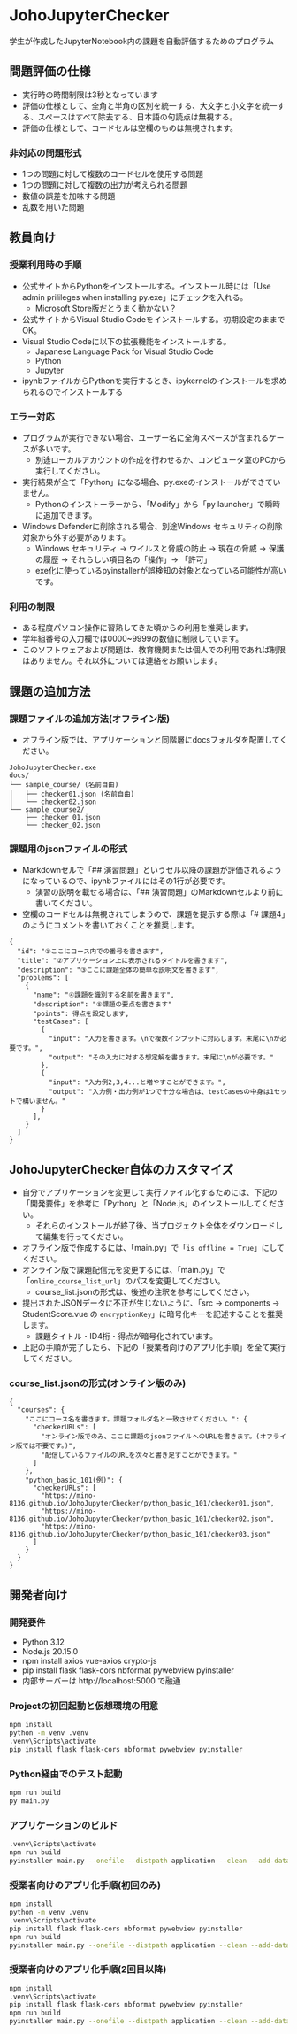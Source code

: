 # JohoJupyterChecker

学生が作成したJupyterNotebook内の課題を自動評価するためのプログラム

## 問題評価の仕様
- 実行時の時間制限は3秒となっています
- 評価の仕様として、全角と半角の区別を統一する、大文字と小文字を統一する、スペースはすべて除去する、日本語の句読点は無視する。
- 評価の仕様として、コードセルは空欄のものは無視されます。

### 非対応の問題形式
- 1つの問題に対して複数のコードセルを使用する問題
- 1つの問題に対して複数の出力が考えられる問題
- 数値の誤差を加味する問題
- 乱数を用いた問題

## 教員向け
### 授業利用時の手順
- 公式サイトからPythonをインストールする。インストール時には「Use admin prilileges when installing py.exe」にチェックを入れる。
  - Microsoft Store版だとうまく動かない？
- 公式サイトからVisual Studio Codeをインストールする。初期設定のままでOK。
- Visual Studio Codeに以下の拡張機能をインストールする。
  - Japanese Language Pack for Visual Studio Code
  - Python
  - Jupyter
- ipynbファイルからPythonを実行するとき、ipykernelのインストールを求められるのでインストールする

### エラー対応
- プログラムが実行できない場合、ユーザー名に全角スペースが含まれるケースが多いです。
  - 別途ローカルアカウントの作成を行わせるか、コンピュータ室のPCから実行してください。
- 実行結果が全て「Python」になる場合、py.exeのインストールができていません。
  - Pythonのインストーラーから、「Modify」から「py launcher」で瞬時に追加できます。
- Windows Defenderに削除される場合、別途Windows セキュリティの削除対象から外す必要があります。
  - Windows セキュリティ → ウイルスと脅威の防止 → 現在の脅威 → 保護の履歴 → それらしい項目名の「操作」→ 「許可」
  - exe化に使っているpyinstallerが誤検知の対象となっている可能性が高いです。
 
### 利用の制限
- ある程度パソコン操作に習熟してきた頃からの利用を推奨します。
- 学年組番号の入力欄では0000~9999の数値に制限しています。
- このソフトウェアおよび問題は、教育機関または個人での利用であれば制限はありません。それ以外については連絡をお願いします。

## 課題の追加方法

### 課題ファイルの追加方法(オフライン版)
- オフライン版では、アプリケーションと同階層にdocsフォルダを配置してください。

```
JohoJupyterChecker.exe
docs/
└── sample_course/ (名前自由)
│   ├── checker01.json (名前自由)
│   └── checker02.json
└── sample_course2/
    ├── checker_01.json
    └── checker_02.json

```

### 課題用のjsonファイルの形式
- Markdownセルで「## 演習問題」というセル以降の課題が評価されるようになっているので、ipynbファイルにはその1行が必要です。
  - 演習の説明を載せる場合は、「## 演習問題」のMarkdownセルより前に書いてください。
- 空欄のコードセルは無視されてしまうので、課題を提示する際は「# 課題4」のようにコメントを書いておくことを推奨します。

```
{
  "id": "①ここにコース内での番号を書きます",
  "title": "②アプリケーション上に表示されるタイトルを書きます",
  "description": "③ここに課題全体の簡単な説明文を書きます",
  "problems": [
    {
      "name": "④課題を識別する名前を書きます",
      "description": "⑤課題の要点を書きます"
      "points": 得点を設定します,
      "testCases": [
        {
          "input": "入力を書きます。\nで複数インプットに対応します。末尾に\nが必要です。",
          "output": "その入力に対する想定解を書きます。末尾に\nが必要です。"
        },
        {
          "input": "入力例2,3,4...と増やすことができます。",
          "output": "入力例・出力例が1つで十分な場合は、testCasesの中身は1セットで構いません。"
        }
      ],
    }
  ]
}
```

## JohoJupyterChecker自体のカスタマイズ
- 自分でアプリケーションを変更して実行ファイル化するためには、下記の「開発要件」を参考に「Python」と「Node.js」のインストールしてください。
  - それらのインストールが終了後、当プロジェクト全体をダウンロードして編集を行ってください。
- オフライン版で作成するには、「main.py」で「`is_offline = True`」にしてください。
- オンライン版で課題配信元を変更するには、「main.py」で「`online_course_list_url`」のパスを変更してください。
  - course_list.jsonの形式は、後述の注釈を参考にしてください。
- 提出されたJSONデータに不正が生じないように、「src -> components -> StudentScore.vue の `encryptionKey`」に暗号化キーを記述することを推奨します。
  - 課題タイトル・ID4桁・得点が暗号化されています。
- 上記の手順が完了したら、下記の「授業者向けのアプリ化手順」を全て実行してください。

### course_list.jsonの形式(オンライン版のみ)
```
{
  "courses": {
    "ここにコース名を書きます。課題フォルダ名と一致させてください。": {
      "checkerURLs": [
        "オンライン版でのみ、ここに課題のjsonファイルへのURLを書きます。(オフライン版では不要です。)",
        "配信しているファイルのURLを次々と書き足すことができます。"
      ]
    },
    "python_basic_101(例)": {
      "checkerURLs": [
        "https://mino-8136.github.io/JohoJupyterChecker/python_basic_101/checker01.json",
        "https://mino-8136.github.io/JohoJupyterChecker/python_basic_101/checker02.json",
        "https://mino-8136.github.io/JohoJupyterChecker/python_basic_101/checker03.json"
      ]
    }
  }
}

```

## 開発者向け

### 開発要件
- Python 3.12
- Node.js 20.15.0
- npm install axios vue-axios crypto-js
- pip install flask flask-cors nbformat pywebview pyinstaller
- 内部サーバーは http://localhost:5000 で融通

### Projectの初回起動と仮想環境の用意
```sh
npm install
python -m venv .venv
.venv\Scripts\activate
pip install flask flask-cors nbformat pywebview pyinstaller
```

### Python経由でのテスト起動
```sh
npm run build
py main.py
```

### アプリケーションのビルド
```sh
.venv\Scripts\activate
npm run build
pyinstaller main.py --onefile --distpath application --clean --add-data "dist;dist" -n JohoJupyterChecker
```

### 授業者向けのアプリ化手順(初回のみ)
```sh
npm install
python -m venv .venv
.venv\Scripts\activate
pip install flask flask-cors nbformat pywebview pyinstaller
npm run build
pyinstaller main.py --onefile --distpath application --clean --add-data "dist;dist" -n JohoJupyterChecker
```

### 授業者向けのアプリ化手順(2回目以降)
```sh
npm install
.venv\Scripts\activate
pip install flask flask-cors nbformat pywebview pyinstaller
npm run build
pyinstaller main.py --onefile --distpath application --clean --add-data "dist;dist" -n JohoJupyterChecker
```

